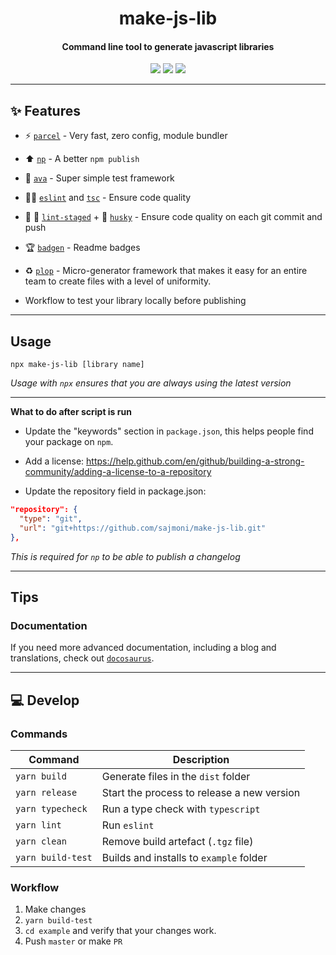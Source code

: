 <h1 align="center">
  make-js-lib
</h1>
<h4 align="center">
  Command line tool to generate javascript libraries
</h4>

<div align="center">
  <img src="https://badgen.net/npm/v/make-js-lib?icon=npm" />
  <img src="https://badgen.net/npm/dw/make-js-lib?icon=npm" />
  <img src="https://badgen.net/github/last-commit/sajmoni/make-js-lib?icon=github" />
</div>

---

## :sparkles: Features

 - :zap: [`parcel`](https://github.com/parcel-bundler/parcel) - Very fast, zero config, module bundler

 - :arrow_up: [`np`](https://github.com/sindresorhus/np) - A better `npm publish`

 - :straight_ruler: [`ava`](https://github.com/avajs/ava) - Super simple test framework

 - :policeman: [`eslint`](https://github.com/eslint/eslint) and [`tsc`](https://github.com/microsoft/TypeScript) - Ensure code quality

 - :no_entry_sign: :poop: [`lint-staged`](https://github.com/okonet/lint-staged) + :dog: [`husky`](https://github.com/typicode/husky) - Ensure code quality on each git commit and push

 - :trophy: [`badgen`](https://github.com/badgen/badgen.net) - Readme badges

 - :recycle: [`plop`](https://github.com/plopjs/plop) - Micro-generator framework that makes it easy for an entire team to create files with a level of uniformity.

 - Workflow to test your library locally before publishing

<!-- For command line tools: -->

 <!-- - [`commander`]()  -->

<!-- parcel-plugin-shebang -->

---

## Usage

```
npx make-js-lib [library name]
```

_Usage with `npx` ensures that you are always using the latest version_

---

**What to do after script is run**

 - Update the "keywords" section in `package.json`, this helps people find your package on `npm`.

 - Add a license: https://help.github.com/en/github/building-a-strong-community/adding-a-license-to-a-repository

 - Update the repository field in package.json:

```json
"repository": {
  "type": "git",
  "url": "git+https://github.com/sajmoni/make-js-lib.git"
},
```

_This is required for `np` to be able to publish a changelog_

---

## Tips

### Documentation

If you need more advanced documentation, including a blog and translations, check out [`docosaurus`](https://github.com/facebook/docusaurus).

---

## :computer: Develop

### Commands

Command | Description
------- | -----------
`yarn build` | Generate files in the `dist` folder
`yarn release` | Start the process to release a new version
`yarn typecheck` | Run a type check with `typescript`
`yarn lint` | Run `eslint`
`yarn clean` | Remove build artefact (`.tgz` file)
`yarn build-test` | Builds and installs to `example` folder

### Workflow

1. Make changes
2. `yarn build-test`
3. `cd example` and verify that your changes work.
4. Push `master` or make `PR`

